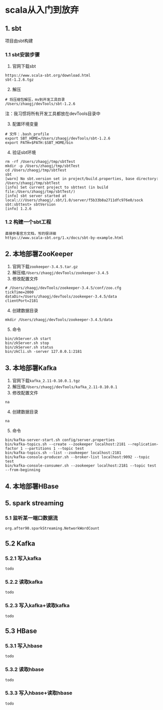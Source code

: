 # scala从入门到放弃
## 1. sbt
项目由sbt构建
### 1.1 sbt安装步骤
1. 官网下载sbt
```
https://www.scala-sbt.org/download.html
sbt-1.2.6.tgz
```

2. 解压
```
# 将压缩包解压，mv到开发工具目录
/Users/zhaogj/devTools/sbt-1.2.6
```
注：我习惯将所有开发工具都放在devTools目录中

3. 配置环境变量
```
# 文件：.bash_profile
export SBT_HOME=/Users/zhaogj/devTools/sbt-1.2.6
export PATH=$PATH:$SBT_HOME/bin
```

4. 验证sbt环境
```
rm -rf /Users/zhaogj/tmp/sbtTest
mkdir -p /Users/zhaogj/tmp/sbtTest
cd /Users/zhaogj/tmp/sbtTest
sbt
[warn] No sbt.version set in project/build.properties, base directory: /Users/zhaogj/tmp/sbtTest
[info] Set current project to sbttest (in build file:/Users/zhaogj/tmp/sbtTest/)
[info] sbt server started at local:///Users/zhaogj/.sbt/1.0/server/f5b33b8a2711dfc976e0/sock
sbt:sbttest> sbtVersion
[info] 1.2.6
```

### 1.2 构建一个sbt工程
```
直接参看官方文档，写的很详细
https://www.scala-sbt.org/1.x/docs/sbt-by-example.html
```

## 2. 本地部署ZooKeeper
1. 官网下载```zookeeper-3.4.5.tar.gz```
2. 解压缩```/Users/zhaogj/devTools/zookeeper-3.4.5```
3. 修改配置文件
```
# /Users/zhaogj/devTools/zookeeper-3.4.5/conf/zoo.cfg
tickTime=2000
dataDir=/Users/zhaogj/devTools/zookeeper-3.4.5/data
clientPort=2181
```
4. 创建数据目录
```
mkdir /Users/zhaogj/devTools/zookeeper-3.4.5/data
```
5. 命令
```
bin/zkServer.sh start
bin/zkServer.sh stop
bin/zkServer.sh status
bin/zkCli.sh -server 127.0.0.1:2181
```

## 3. 本地部署Kafka
1. 官网下载```kafka_2.11-0.10.0.1.tgz```
2. 解压缩```/Users/zhaogj/devTools/kafka_2.11-0.10.0.1```
3. 修改配置文件
```
na
```
4. 创建数据目录
```
na
```
5. 命令
```
bin/kafka-server-start.sh config/server.properties
bin/kafka-topics.sh --create --zookeeper localhost:2181 --replication-factor 1 --partitions 1 --topic test
bin/kafka-topics.sh --list --zookeeper localhost:2181
bin/kafka-console-producer.sh --broker-list localhost:9092 --topic test
bin/kafka-console-consumer.sh --zookeeper localhost:2181 --topic test --from-beginning

```

## 4. 本地部署HBase

## 5. spark streaming
### 5.1 监听某一端口数据流
```
org.after90.sparkStreaming.NetworkWordCount

``` 


## 5.2 Kafka
### 5.2.1 写入kafka
```
todo
```
### 5.2.2 读取kafka
```
todo
```
### 5.2.3 写入kafka+读取kafka
```
todo
```
## 5.3 HBase

### 5.3.1 写入hbase
```
todo
```
### 5.3.2 读取hbase
```
todo
```
### 5.3.3 写入hbase+读取hbase
```
todo
```